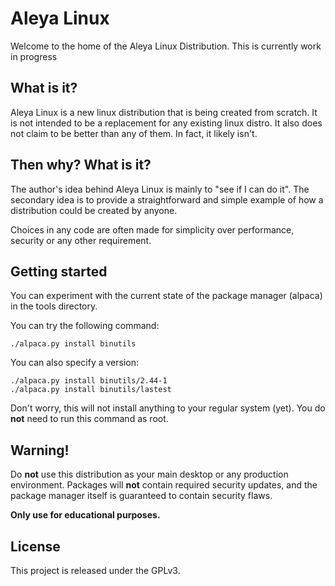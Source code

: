 # Aleya Linux

Welcome to the home of the Aleya Linux Distribution. This is currently work in progress

## What is it?

Aleya Linux is a new linux distribution that is being created from scratch. It is not intended to
be a replacement for any existing linux distro. It also does not claim to be better than any
of them. In fact, it likely isn't.

## Then why? What is it?

The author's idea behind Aleya Linux is mainly to "see if I can do it". The secondary idea is
to provide a straightforward and simple example of how a distribution could be created by anyone.

Choices in any code are often made for simplicity over performance, security or any other requirement.

## Getting started

You can experiment with the current state of the package manager (alpaca) in the tools directory.

You can try the following command:

    ./alpaca.py install binutils

You can also specify a version:

    ./alpaca.py install binutils/2.44-1
    ./alpaca.py install binutils/lastest

Don't worry, this will not install anything to your regular system (yet).
You do **not** need to run this command as root.

## Warning!

Do **not** use this distribution as your main desktop or any production environment.
Packages will **not** contain required security updates, and the package manager itself is guaranteed to contain security flaws.

**Only use for educational purposes.**

## License

This project is released under the GPLv3.
